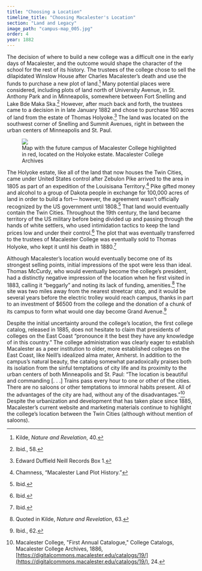 ```yaml
---
title: "Choosing a Location"
timeline_title: "Choosing Macalester's Location"
section: "Land and Legacy"
image_path: "campus-map_005.jpg"
order: 4
year: 1882
---
```


The decision of where to build a new college was a difficult one in the early days of Macalester, and the outcome would shape the character of the school for the rest of its history. The trustees of the college chose to sell the dilapidated Winslow House after Charles Macalester’s death and use the funds to purchase a new plot of land.[^1] Many potential places were considered, including plots of land north of University Avenue, in St. Anthony Park and in Minneapolis, somewhere between Fort Snelling and Lake Bde Maka Ska.[^2] However, after much back and forth, the trustees came to a decision in in late January 1882 and chose to purchase 160 acres of land from the estate of Thomas Holyoke.[^3] The land was located on the southwest corner of Snelling and Summit Avenues, right in between the urban centers of Minneapolis and St. Paul. 

<figure>
   <img src="/mac-history/images/campus-map_005.jpg">
   <figcaption>
        Map with the future campus of Macalester College highlighted in red, located on the Holyoke estate. Macalester College Archives
   </figcaption>
</figure>

The Holyoke estate, like all of the land that now houses the Twin Cities,  came under United States control after Zebulon Pike arrived to the area in 1805 as part of an expedition of the Louisisana Territory.[^4] Pike gifted money and alcohol to a group of Dakota people in exchange for 100,000 acres of land in order to build a fort— however, the agreement wasn’t officially recognized by the US government until 1808.[^5] That land would eventually contain the Twin Cities. Throughout the 19th century, the land became territory of the US military before being divided up and passing through the hands of white settlers, who used intimidation tactics to keep the land prices low and under their control.[^6] The plot that was eventually transferred to the trustees of Macalester College was eventually sold to Thomas Holyoke, who kept it until his death in 1880.[^7]


Although Macalester’s location would eventually become one of its strongest selling points, initial impressions of the spot were less than ideal. Thomas McCurdy, who would eventually become the college’s president, had a distinctly negative impression of the location when he first visited in 1883, calling it “beggarly” and noting its lack of funding, amenities.[^8] The site was two miles away from the nearest streetcar stop, and it would be several years before  the electric trolley would reach campus, thanks in part to an investment of $6500 from the college and the donation of a chunk of its campus to form what would one day become Grand Avenue.[^9] 


Despite the initial uncertainty around the college’s location, the first college catalog, released in 1885, does not hesitate to claim that presidents of colleges on the East Coast “pronounce it the best they have any knowledge of in this country.” The college administration was clearly eager to establish Macalester as a peer institution to older, more established colleges on the East Coast, like Neill’s idealized alma mater, Amherst. In addition to the campus’s natural beauty, the catalog somewhat paradoxically praises both its isolation from the sinful temptations of city life and its proximity to the urban centers of both Minneapolis and St. Paul: “The location is beautiful and commanding [. . .] Trains pass every hour to one or other of the cities. There are no saloons or other temptations to immoral habits present. All of the advantages of the city are had, without any of the disadvantages.”[^10] Despite the urbanization and development that has taken place since 1885, Macalester’s current website and marketing materials continue to highlight the college’s location between the Twin Cities (although without mention of saloons).


[^1]:
    Kilde, _Nature and Revelation_, 40.

[^2]:
     Ibid., 58.

[^3]:
     Edward Duffield Neill Records Box 1.

[^4]:
     Chamness, “Macalester Land Plot History.”

[^5]:
     Ibid.

[^6]:
     Ibid.

[^7]:
     Ibid.

[^8]:
     Quoted in Kilde, _Nature and Revelation_, 63.

[^9]:
     Ibid., 62.

[^10]:
     Macalester College, "First Annual Catalogue," College Catalogs, Macalester College Archives, 1886, [https://digitalcommons.macalester.edu/catalogs/19/](https://digitalcommons.macalester.edu/catalogs/19/), 24.